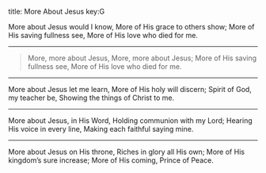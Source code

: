 title: More About Jesus
key:G

More about Jesus would I know, 
More of His grace to others show; 
More of His saving fullness see, 
More of His love who died for me.

---
>More, more about Jesus,
More, more about Jesus; 
More of His saving fullness see,
More of His love who died for me.

---
More about Jesus let me learn, 
More of His holy will discern; 
Spirit of God, my teacher be,
Showing the things of Christ to me.

---
More about Jesus, in His Word, 
Holding communion with my Lord; 
Hearing His voice in every line, 
Making each faithful saying mine.

---
More about Jesus on His throne, 
Riches in glory all His own;
More of His kingdom’s sure increase;
More of His coming, Prince of Peace.
